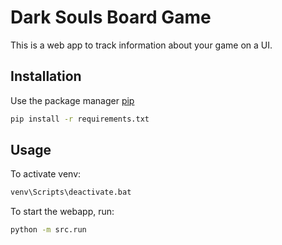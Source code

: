 # Dark Souls Board Game

This is a web app to track information about your game on a UI.
## Installation

Use the package manager [pip](https://pip.pypa.io/en/stable/)

```bash
pip install -r requirements.txt
```

## Usage
To activate venv:
```bash
venv\Scripts\deactivate.bat
```
To start the webapp, run:
```bash
python -m src.run
```
